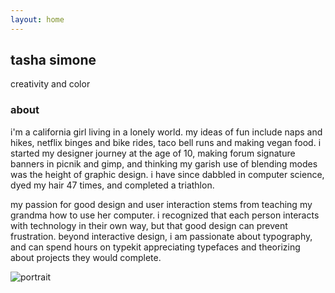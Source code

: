 ```yaml
---
layout: home
---
```



## tasha simone
creativity and color

### about

i'm a california girl living in a lonely world. my ideas of fun include naps and hikes, netflix binges and bike rides, taco bell runs and making vegan food. i started my designer journey at the age of 10, making forum signature banners in picnik and gimp, and thinking my garish use of blending modes was the height of graphic design. i have since dabbled in computer science, dyed my hair 47 times, and completed a triathlon. 

my passion for good design and user interaction stems from teaching my grandma how to use her computer. i recognized that each person interacts with technology in their own way, but that good design can prevent frustration. beyond interactive design, i am passionate about typography, and can spend hours on typekit appreciating typefaces and theorizing about projects they would complete.

![portrait](/assets/tasha-simone-portrait.jpg)